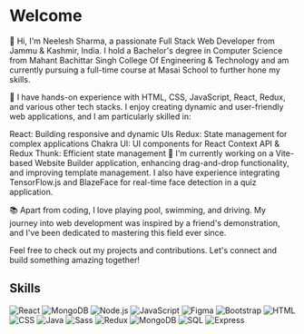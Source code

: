 # Welcome

👋 Hi, I'm Neelesh Sharma, a passionate Full Stack Web Developer from Jammu & Kashmir, India. I hold a Bachelor's degree in Computer Science from Mahant Bachittar Singh College Of Engineering & Technology and am currently pursuing a full-time course at Masai School to further hone my skills.

🔧 I have hands-on experience with HTML, CSS, JavaScript, React, Redux, and various other tech stacks. I enjoy creating dynamic and user-friendly web applications, and I am particularly skilled in:

React: Building responsive and dynamic UIs
Redux: State management for complex applications
Chakra UI: UI components for React
Context API & Redux Thunk: Efficient state management
🚀 I'm currently working on a Vite-based Website Builder application, enhancing drag-and-drop functionality, and improving template management. I also have experience integrating TensorFlow.js and BlazeFace for real-time face detection in a quiz application.

📚 Apart from coding, I love playing pool, swimming, and driving. My journey into web development was inspired by a friend's demonstration, and I've been dedicated to mastering this field ever since.

Feel free to check out my projects and contributions. Let's connect and build something amazing together!

## Skills

![React](https://img.icons8.com/color/48/000000/react-native.png)
![MongoDB](https://img.icons8.com/color/48/000000/mongodb.png)
![Node.js](https://img.icons8.com/color/48/000000/nodejs.png)
![JavaScript](https://img.icons8.com/color/48/000000/javascript.png)
![Figma](https://img.icons8.com/color/48/000000/figma.png)
![Bootstrap](https://img.icons8.com/color/48/000000/bootstrap.png)
![HTML](https://img.icons8.com/color/48/000000/html-5.png)
![CSS](https://img.icons8.com/color/48/000000/css3.png)
![Java](https://img.icons8.com/color/48/000000/java-coffee-cup-logo.png)
![Sass](https://img.icons8.com/color/48/000000/sass.png)
![Redux](https://img.icons8.com/color/48/000000/redux.png)
![MongoDB](https://img.icons8.com/color/48/000000/mongodb.png)
![SQL](https://img.icons8.com/color/48/000000/sql.png)
![Express](https://img.icons8.com/color/48/000000/express.png)
